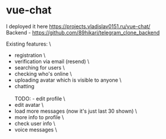 # vue-chat

I deployed it here https://projects.vladislav0151.ru/vue-chat/ \
Backend - https://github.com/89hikari/telegram_clone_backend

Existing features: \

- registration \
- verification via email (resend) \
- searching for users \
- checking who's online \
- uploading avatar which is visible to anyone \
- chatting \
  \
  TODO: - edit profile \
- edit avatar \
- load more messages (now it's just last 30 shown) \
- more info to profile \
- check user info \
- voice messages \
